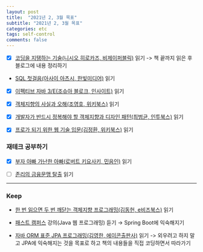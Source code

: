```yaml
---
layout: post
title:  "2021년 2, 3월 목표"
subtitle: "2021년 2, 3월 목표"
categories: etc
tags: self-control
comments: false
---
```


- [x] [코딩을 지탱하는 기술(니시오 히로카즈, 비제이퍼블릭)](http://www.yes24.com/Product/Goods/11101558) 읽기
    -> 책 끝까지 읽은 후 블로그에 내용 정리하기

- [SQL 첫걸음(아사이 아츠시, 한빛미디어)](http://www.yes24.com/Product/Goods/6721651) 읽기

- [x] [이펙티브 자바 3/E(조슈아 블로크, 인사이트)](http://www.kyobobook.co.kr/product/detailViewKor.laf?ejkGb=KOR&mallGb=KOR&barcode=9788966262281&orderClick=LEa&Kc=) 읽기

- [x] [객체지향의 사실과 오해(조영호, 위키북스)](http://www.yes24.com/Product/Goods/18249021?OzSrank=1) 읽기

- [x] [개발자가 반드시 정복해야 할 객체지향과 디자인 패턴(최범균, 인투북스)](http://www.yes24.com/Product/Goods/9179120?OzSrank=1) 읽기

- [x] [프로가 되기 위한 웹 기술 입문(김정환, 위키북스)](http://www.yes24.com/Product/Goods/6721651) 읽기


### 재테크 공부하기
- [x] [부자 아빠 가난한 아빠(로버트 키요사키, 민음인)](http://www.yes24.com/Product/Goods/58774995) 읽기

- [ ] [존리의 금융문맹 탈출](http://www.yes24.com/Product/Goods/93317297) 읽기




--- 
### Keep

- [한 번 읽으면 두 번 깨닫는 객체지향 프로그래밍(김동헌, e비즈북스)](https://kyobobook.co.kr/product/detailViewKor.laf?ejkGb=KOR&mallGb=KOR&barcode=9791157831357&orderClick=LAH&Kc=) 읽기

- [패스트 캠퍼스](https://www.fastcampus.co.kr/) 강의(Java 웹 프로그래밍) 듣기
    → Spring Boot에 익숙해지기

- [자바 ORM 표준 JPA 프로그래밍(김영한, 에이콘출판사)](http://www.yes24.com/Product/Goods/19040233) 읽기
    -> 외우려고 하지 말고 JPA에 익숙해지는 것을 목표로 하고 책의 내용들을 직접 코딩하면서 따라가기